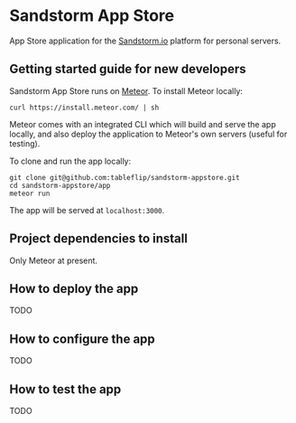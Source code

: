 # Sandstorm App Store

App Store application for the [Sandstorm.io](https://sandstorm.io/) platform for personal servers.

## Getting started guide for new developers

Sandstorm App Store runs on [Meteor](meteor.com).  To install Meteor locally:

```
curl https://install.meteor.com/ | sh
```

Meteor comes with an integrated CLI which will build and serve the app locally, and also deploy the application to Meteor's own servers (useful for testing).

To clone and run the app locally:

```
git clone git@github.com:tableflip/sandstorm-appstore.git
cd sandstorm-appstore/app
meteor run
```

The app will be served at `localhost:3000`.

## Project dependencies to install

Only Meteor at present.

## How to deploy the app

TODO

## How to configure the app

TODO

## How to test the app

TODO
